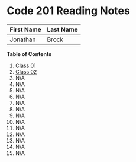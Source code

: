 # Code 201 Reading Notes

First Name | Last Name
---------- | ----------
Jonathan | Brock

**Table of Contents**

1. [Class 01](https://github.com/JBrockDev/reading-notes/blob/main/class-01.md)
2. [Class 02](https://github.com/JBrockDev/reading-notes/blob/main/class-02.md)
3. N/A
4. N/A
5. N/A
6. N/A
7. N/A
8. N/A
9. N/A
10. N/A
11. N/A
12. N/A
13. N/A
14. N/A
15. N/A


